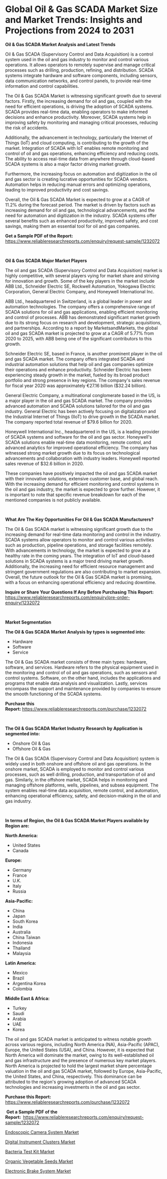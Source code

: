 <p><h1>Global Oil & Gas SCADA Market Size and Market Trends: Insights and Projections from 2024 to 2031</h1></p><p><strong>Oil & Gas SCADA Market Analysis and Latest Trends</strong></p>
<p><p>Oil & Gas SCADA (Supervisory Control and Data Acquisition) is a control system used in the oil and gas industry to monitor and control various operations. It allows operators to remotely supervise and manage critical processes such as drilling, production, refining, and distribution. SCADA systems integrate hardware and software components, including sensors, data communication networks, and control panels, to provide real-time information and control capabilities.</p><p>The Oil & Gas SCADA Market is witnessing significant growth due to several factors. Firstly, the increasing demand for oil and gas, coupled with the need for efficient operations, is driving the adoption of SCADA systems. SCADA provides real-time data, enabling operators to make informed decisions and enhance productivity. Moreover, SCADA systems help in improving safety by monitoring and managing critical processes, reducing the risk of accidents.</p><p>Additionally, the advancement in technology, particularly the Internet of Things (IoT) and cloud computing, is contributing to the growth of the market. Integration of SCADA with IoT enables remote monitoring and control of oil and gas operations, enhancing efficiency and reducing costs. The ability to access real-time data from anywhere through cloud-based SCADA systems is also a major factor driving market growth.</p><p>Furthermore, the increasing focus on automation and digitization in the oil and gas sector is creating lucrative opportunities for SCADA vendors. Automation helps in reducing manual errors and optimizing operations, leading to improved productivity and cost savings.</p><p>Overall, the Oil & Gas SCADA Market is expected to grow at a CAGR of 11.2% during the forecast period. The market is driven by factors such as increasing demand for oil and gas, technological advancements, and the need for automation and digitization in the industry. SCADA systems offer several benefits such as enhanced productivity, improved safety, and cost savings, making them an essential tool for oil and gas companies.</p></p>
<p><strong>Get a Sample PDF of the Report:&nbsp;</strong> <a href="https://www.reliableresearchreports.com/enquiry/request-sample/1232072">https://www.reliableresearchreports.com/enquiry/request-sample/1232072</a></p>
<p>&nbsp;</p>
<p><strong>Oil & Gas SCADA Major Market Players</strong></p>
<p><p>The oil and gas SCADA (Supervisory Control and Data Acquisition) market is highly competitive, with several players vying for market share and striving for innovation and growth. Some of the key players in the market include ABB Ltd., Schneider Electric SE, Rockwell Automation, Yokogawa Electric Corporation, General Electric Company, and Honeywell International Inc.</p><p>ABB Ltd., headquartered in Switzerland, is a global leader in power and automation technologies. The company offers a comprehensive range of SCADA solutions for oil and gas applications, enabling efficient monitoring and control of processes. ABB has demonstrated significant market growth due to its strong focus on research and development, strategic acquisitions, and partnerships. According to a report by MarketsandMarkets, the global oil and gas SCADA market is projected to grow at a CAGR of 5.77% from 2020 to 2025, with ABB being one of the significant contributors to this growth.</p><p>Schneider Electric SE, based in France, is another prominent player in the oil and gas SCADA market. The company offers integrated SCADA and industrial automation solutions that help oil and gas companies optimize their operations and enhance productivity. Schneider Electric has been experiencing steady growth in the market, fueled by its broad product portfolio and strong presence in key regions. The company's sales revenue for fiscal year 2020 was approximately €27.16 billion ($32.24 billion).</p><p>General Electric Company, a multinational conglomerate based in the US, is a major player in the oil and gas SCADA market. The company provides advanced automation and SCADA solutions tailored for the oil and gas industry. General Electric has been actively focusing on digitalization and the Industrial Internet of Things (IIoT) to drive growth in the SCADA market. The company reported total revenue of $79.6 billion for 2020.</p><p>Honeywell International Inc., headquartered in the US, is a leading provider of SCADA systems and software for the oil and gas sector. Honeywell's SCADA solutions enable real-time data monitoring, remote control, and advanced analytics for improved operational efficiency. The company has witnessed strong market growth due to its focus on technological advancements and collaboration with industry leaders. Honeywell reported sales revenue of $32.6 billion in 2020.</p><p>These companies have positively impacted the oil and gas SCADA market with their innovative solutions, extensive customer base, and global reach. With the increasing demand for efficient monitoring and control systems in the oil and gas industry, the market is expected to grow further. However, it is important to note that specific revenue breakdown for each of the mentioned companies is not publicly available.</p></p>
<p>&nbsp;</p>
<p><strong>What Are The Key Opportunities For Oil & Gas SCADA Manufacturers?</strong></p>
<p><p>The Oil & Gas SCADA market is witnessing significant growth due to the increasing demand for real-time data monitoring and control in the industry. SCADA systems allow operators to monitor and control various activities such as production, pipeline operations, and storage facilities remotely. With advancements in technology, the market is expected to grow at a healthy rate in the coming years. The integration of IoT and cloud-based solutions in SCADA systems is a major trend driving market growth. Additionally, the increasing need for efficient resource management and stringent government regulations are also contributing to market expansion. Overall, the future outlook for the Oil & Gas SCADA market is promising, with a focus on enhancing operational efficiency and reducing downtime.</p></p>
<p><strong>Inquire or Share Your Questions If Any Before Purchasing This Report:</strong> <a href="https://www.reliableresearchreports.com/enquiry/pre-order-enquiry/1232072">https://www.reliableresearchreports.com/enquiry/pre-order-enquiry/1232072</a></p>
<p>&nbsp;</p>
<p><strong>Market Segmentation</strong></p>
<p><strong>The Oil & Gas SCADA Market Analysis by types is segmented into:</strong></p>
<p><ul><li>Hardware</li><li>Software</li><li>Service</li></ul></p>
<p><p>The Oil & Gas SCADA market consists of three main types: hardware, software, and services. Hardware refers to the physical equipment used in the monitoring and control of oil and gas operations, such as sensors and control systems. Software, on the other hand, includes the applications and programs that enable data analysis and visualization. Lastly, services encompass the support and maintenance provided by companies to ensure the smooth functioning of the SCADA systems.</p></p>
<p><strong>Purchase this Report:&nbsp;</strong><a href="https://www.reliableresearchreports.com/purchase/1232072">https://www.reliableresearchreports.com/purchase/1232072</a></p>
<p>&nbsp;</p>
<p><strong>The Oil & Gas SCADA Market Industry Research by Application is segmented into:</strong></p>
<p><ul><li>Onshore Oil & Gas</li><li>Offshore Oil & Gas</li></ul></p>
<p><p>The Oil & Gas SCADA (Supervisory Control and Data Acquisition) system is widely used in both onshore and offshore oil and gas operations. In the onshore market, SCADA is employed to monitor and control various processes, such as well drilling, production, and transportation of oil and gas. Similarly, in the offshore market, SCADA helps in monitoring and managing offshore platforms, wells, pipelines, and subsea equipment. The system enables real-time data acquisition, remote control, and automation, enhancing operational efficiency, safety, and decision-making in the oil and gas industry.</p></p>
<p>&nbsp;</p>
<p><strong>In terms of Region, the Oil & Gas SCADA Market Players available by Region are:</strong></p>
<p>
    <p> <strong> North America: </strong>
        <ul>
            <li>United States</li>
            <li>Canada</li>
        </ul>
        </p> 
    <p> <strong> Europe: </strong>
        <ul>
            <li>Germany</li>
            <li>France</li>
            <li>U.K.</li>
            <li>Italy</li>
            <li>Russia</li>
        </ul>
        </p> 
    <p> <strong> Asia-Pacific: </strong>
        <ul>
            <li>China</li>
            <li>Japan</li>
            <li>South Korea</li>
            <li>India</li>
            <li>Australia</li>
            <li>China Taiwan</li>
            <li>Indonesia</li>
            <li>Thailand</li>
            <li>Malaysia</li>
        </ul>
        </p> 
    <p> <strong> Latin America: </strong>
        <ul>
            <li>Mexico</li>
            <li>Brazil</li>
            <li>Argentina Korea</li>
            <li>Colombia</li>
        </ul>
        </p> 
    <p> <strong> Middle East & Africa: </strong>
        <ul>
            <li>Turkey</li>
            <li>Saudi</li>
            <li>Arabia</li>
            <li>UAE</li>
            <li>Korea</li>
        </ul>
    </p>
    </p>
<p><p>The oil and gas SCADA market is anticipated to witness notable growth across various regions, including North America (NA), Asia-Pacific (APAC), Europe, the United States (USA), and China. However, it is expected that North America will dominate the market, owing to its well-established oil and gas infrastructure and the presence of numerous key market players. North America is projected to hold the largest market share percentage valuation in the oil and gas SCADA market, followed by Europe, Asia-Pacific, the United States, and China, respectively. This dominance can be attributed to the region's growing adoption of advanced SCADA technologies and increasing investments in the oil and gas sector.</p></p>
<p><strong>Purchase this Report: </strong><a href="https://www.reliableresearchreports.com/purchase/1232072">https://www.reliableresearchreports.com/purchase/1232072</a></p>
<p>&nbsp;<strong>Get a Sample PDF of the Report:&nbsp;&nbsp;</strong><a href="https://www.reliableresearchreports.com/enquiry/request-sample/1232072">https://www.reliableresearchreports.com/enquiry/request-sample/1232072</a></p>
<p><strong></strong></p>
<p><p><a href="https://medium.com/@noelkunzei1/endoscopic-camera-system-nbsp-market-focuses-on-market-share-size-and-projected-forecast-till-2031-bd6f3478b352">Endoscopic Camera System Market</a></p><p><a href="https://www.linkedin.com/pulse/digital-instrument-clusters-market-provides-comprehensive-jx8oe?trackingId=%2BEYCFnPjRvCpidEOZbkj7A%3D%3D">Digital Instrument Clusters Market</a></p><p><a href="https://medium.com/@noelkunzei1/bacteria-test-kit-market-analysis-its-cagr-market-segmentation-and-global-industry-overview-b4270e53e51f">Bacteria Test Kit Market</a></p><p><a href="https://www.linkedin.com/pulse/organic-vegetable-seeds-market-analysis-examines-its-dgb4e?trackingId=IJFOYeutSbiBHYHVpFEKSw%3D%3D">Organic Vegetable Seeds Market</a></p><p><a href="https://www.linkedin.com/pulse/electronic-brake-system-market-research-report-key-successful-h9ete?trackingId=VZM8pETZTfy%2F4vnDUTZxOQ%3D%3D">Electronic Brake System Market</a></p></p>
